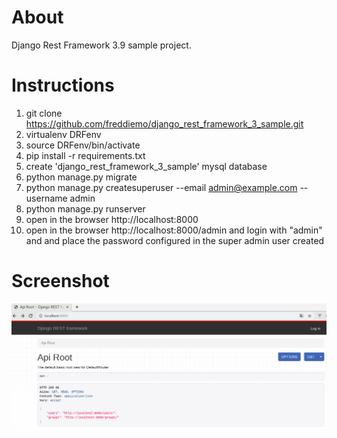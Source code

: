 # About
Django Rest Framework 3.9 sample project.

# Instructions
1. git clone https://github.com/freddiemo/django_rest_framework_3_sample.git
2. virtualenv DRFenv
3. source DRFenv/bin/activate
4. pip install -r requirements.txt
5. create 'django_rest_framework_3_sample' mysql database
6. python manage.py migrate
7. python manage.py createsuperuser --email admin@example.com --username admin
8. python manage.py runserver
9. open in the browser http://localhost:8000
10. open in the browser http://localhost:8000/admin and login with "admin" and and place the password configured in the super admin user created

# Screenshot
![1-mainUrl](images/1-mainUrl.png)

